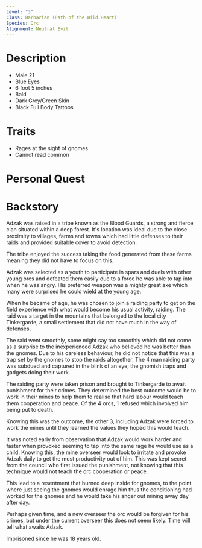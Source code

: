 ```yaml
---
Level: "3"
Class: Barbarian (Path of the Wild Heart)
Species: Orc
Alignment: Neutral Evil
---
```

# Description

- Male 21
- Blue Eyes
- 6 foot 5 inches
- Bald
- Dark Grey/Green Skin
- Black Full Body Tattoos
# Traits

- Rages at the sight of gnomes
- Cannot read common
# Personal Quest

# Backstory

Adzak was raised in a tribe known as the Blood Guards, a strong and fierce clan situated within a deep forest. It's location was ideal due to the close proximity to villages, farms and towns which had little defenses to their raids and provided suitable cover to avoid detection. 

The tribe enjoyed the success taking the food generated from these farms meaning they did not have to focus on this.

Adzak was selected as a youth to participate in spars and duels with other young orcs and defeated them easily due to a force he was able to tap into when he was angry. His preferred weapon was a mighty great axe which many were surprised he could wield at the young age.

When he became of age, he was chosen to join a raiding party to get on the field experience with what would become his usual activity, raiding. 
The raid was a target in the mountains that belonged to the local city Tinkergarde, a small settlement that did not have much in the way of defenses.

The raid went smoothly, some might say too smoothly which did not come as a surprise to the inexperienced Adzak who believed he was better than the gnomes.
Due to his careless behaviour, he did not notice that this was a trap set by the gnomes to stop the raids altogether. 
The 4 man raiding party was subdued and captured in the blink of an eye, the gnomish traps and gadgets doing their work.

The raiding party were taken prison and brought to Tinkergarde to await punishment for their crimes.
They determined the best outcome would be to work in their mines to help them to realise that hard labour would teach them cooperation and peace. Of the 4 orcs, 1 refused which involved him being put to death.

Knowing this was the outcome, the other 3, including Adzak were forced to work the mines until they learned the values they hoped this would teach.

It was noted early from observation that Adzak would work harder and faster when provoked seeming to tap into the same rage he would use as a child. Knowing this, the mine overseer would look to irritate and provoke Adzak daily to get the most productivity out of him. This was kept secret from the council who first issued the punishment, not knowing that this technique would not teach the orc cooperation or peace. 

This lead to a resentment that burned deep inside for gnomes, to the point where just seeing the gnomes would enrage him thus the conditioning had worked for the gnomes and he would take his anger out mining away day after day.

Perhaps given time, and a new overseer the orc would be forgiven for his crimes, but under the current overseer this does not seem likely. Time will tell what awaits Adzak.

Imprisoned since he was 18 years old.